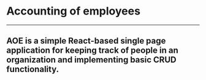 # Accounting of employees
___

## AOE is a simple React-based single page application for keeping track of people in an organization and implementing basic CRUD functionality.
